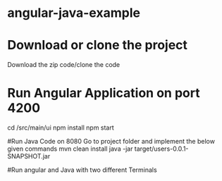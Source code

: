 # angular-java-example

# Download or clone the project
Download the zip code/clone the code


 
# Run Angular Application on port 4200
cd /src/main/ui
npm install
npm start

#Run Java Code on 8080
Go to project folder and implement the below given commands
mvn clean install
java -jar target/users-0.0.1-SNAPSHOT.jar

#Run angular and Java with two different  Terminals
